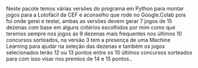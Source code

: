 Neste pacote temos várias versões do programa em Python para montar jogos para a Lotofácil da CEF e aconselho que rode no Google.Colab pois foi onde gerei e testei, ambas as versões devem gerar 7 jogos de 15 dezenas com base em alguns critérios escolhidos por mim como que teremos sempre nos jogos as 9 dezenas mais frequentes nos últimos 10 concursos sorteados, na versão 3 tem a presença de uma Machine Learning para ajudar na seleção das dezenas e também os jogos selecionados terão 12 ou 13 pontos entre os 10 últimos concursos sorteados para com isso visar nos premios de 14 e 15 pontos..
